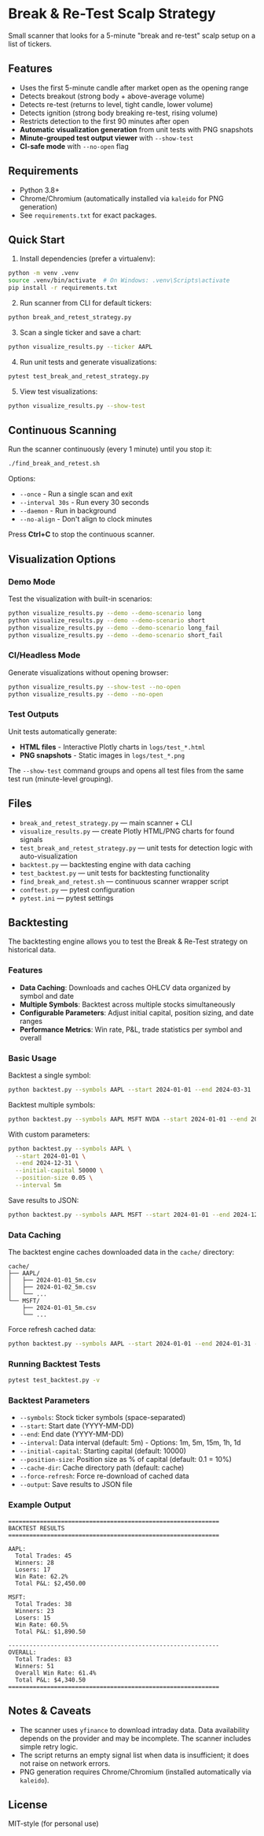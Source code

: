 # Break & Re-Test Scalp Strategy

Small scanner that looks for a 5-minute "break and re-test" scalp setup on a list of tickers.

## Features
- Uses the first 5-minute candle after market open as the opening range
- Detects breakout (strong body + above-average volume)
- Detects re-test (returns to level, tight candle, lower volume)
- Detects ignition (strong body breaking re-test, rising volume)
- Restricts detection to the first 90 minutes after open
- **Automatic visualization generation** from unit tests with PNG snapshots
- **Minute-grouped test output viewer** with `--show-test`
- **CI-safe mode** with `--no-open` flag

## Requirements
- Python 3.8+
- Chrome/Chromium (automatically installed via `kaleido` for PNG generation)
- See `requirements.txt` for exact packages.

## Quick Start

1. Install dependencies (prefer a virtualenv):

```bash
python -m venv .venv
source .venv/bin/activate  # On Windows: .venv\Scripts\activate
pip install -r requirements.txt
```

2. Run scanner from CLI for default tickers:

```bash
python break_and_retest_strategy.py
```

3. Scan a single ticker and save a chart:

```bash
python visualize_results.py --ticker AAPL
```

4. Run unit tests and generate visualizations:

```bash
pytest test_break_and_retest_strategy.py
```

5. View test visualizations:

```bash
python visualize_results.py --show-test
```

## Continuous Scanning

Run the scanner continuously (every 1 minute) until you stop it:

```bash
./find_break_and_retest.sh
```

Options:
- `--once` - Run a single scan and exit
- `--interval 30s` - Run every 30 seconds
- `--daemon` - Run in background
- `--no-align` - Don't align to clock minutes

Press **Ctrl+C** to stop the continuous scanner.

## Visualization Options

### Demo Mode
Test the visualization with built-in scenarios:

```bash
python visualize_results.py --demo --demo-scenario long
python visualize_results.py --demo --demo-scenario short
python visualize_results.py --demo --demo-scenario long_fail
python visualize_results.py --demo --demo-scenario short_fail
```

### CI/Headless Mode
Generate visualizations without opening browser:

```bash
python visualize_results.py --show-test --no-open
python visualize_results.py --demo --no-open
```

### Test Outputs
Unit tests automatically generate:
- **HTML files** - Interactive Plotly charts in `logs/test_*.html`
- **PNG snapshots** - Static images in `logs/test_*.png`

The `--show-test` command groups and opens all test files from the same test run (minute-level grouping).

## Files
- `break_and_retest_strategy.py` — main scanner + CLI
- `visualize_results.py` — create Plotly HTML/PNG charts for found signals
- `test_break_and_retest_strategy.py` — unit tests for detection logic with auto-visualization
- `backtest.py` — backtesting engine with data caching
- `test_backtest.py` — unit tests for backtesting functionality
- `find_break_and_retest.sh` — continuous scanner wrapper script
- `conftest.py` — pytest configuration
- `pytest.ini` — pytest settings

## Backtesting

The backtesting engine allows you to test the Break & Re-Test strategy on historical data.

### Features
- **Data Caching**: Downloads and caches OHLCV data organized by symbol and date
- **Multiple Symbols**: Backtest across multiple stocks simultaneously  
- **Configurable Parameters**: Adjust initial capital, position sizing, and date ranges
- **Performance Metrics**: Win rate, P&L, trade statistics per symbol and overall

### Basic Usage

Backtest a single symbol:
```bash
python backtest.py --symbols AAPL --start 2024-01-01 --end 2024-03-31
```

Backtest multiple symbols:
```bash
python backtest.py --symbols AAPL MSFT NVDA --start 2024-01-01 --end 2024-12-31
```

With custom parameters:
```bash
python backtest.py --symbols AAPL \
  --start 2024-01-01 \
  --end 2024-12-31 \
  --initial-capital 50000 \
  --position-size 0.05 \
  --interval 5m
```

Save results to JSON:
```bash
python backtest.py --symbols AAPL MSFT --start 2024-01-01 --end 2024-12-31 --output results.json
```

### Data Caching

The backtest engine caches downloaded data in the `cache/` directory:
```
cache/
├── AAPL/
│   ├── 2024-01-01_5m.csv
│   ├── 2024-01-02_5m.csv
│   └── ...
└── MSFT/
    ├── 2024-01-01_5m.csv
    └── ...
```

Force refresh cached data:
```bash
python backtest.py --symbols AAPL --start 2024-01-01 --end 2024-01-31 --force-refresh
```

### Running Backtest Tests

```bash
pytest test_backtest.py -v
```

### Backtest Parameters

- `--symbols`: Stock ticker symbols (space-separated)
- `--start`: Start date (YYYY-MM-DD)
- `--end`: End date (YYYY-MM-DD)
- `--interval`: Data interval (default: 5m) - Options: 1m, 5m, 15m, 1h, 1d
- `--initial-capital`: Starting capital (default: 10000)
- `--position-size`: Position size as % of capital (default: 0.1 = 10%)
- `--cache-dir`: Cache directory path (default: cache)
- `--force-refresh`: Force re-download of cached data
- `--output`: Save results to JSON file

### Example Output

```
============================================================
BACKTEST RESULTS
============================================================

AAPL:
  Total Trades: 45
  Winners: 28
  Losers: 17
  Win Rate: 62.2%
  Total P&L: $2,450.00

MSFT:
  Total Trades: 38
  Winners: 23
  Losers: 15
  Win Rate: 60.5%
  Total P&L: $1,890.50

------------------------------------------------------------
OVERALL:
  Total Trades: 83
  Winners: 51
  Overall Win Rate: 61.4%
  Total P&L: $4,340.50
============================================================
```

## Notes & Caveats
- The scanner uses `yfinance` to download intraday data. Data availability depends on the provider and may be incomplete. The scanner includes simple retry logic.
- The script returns an empty signal list when data is insufficient; it does not raise on network errors.
- PNG generation requires Chrome/Chromium (installed automatically via `kaleido`).

## License
MIT-style (for personal use)
